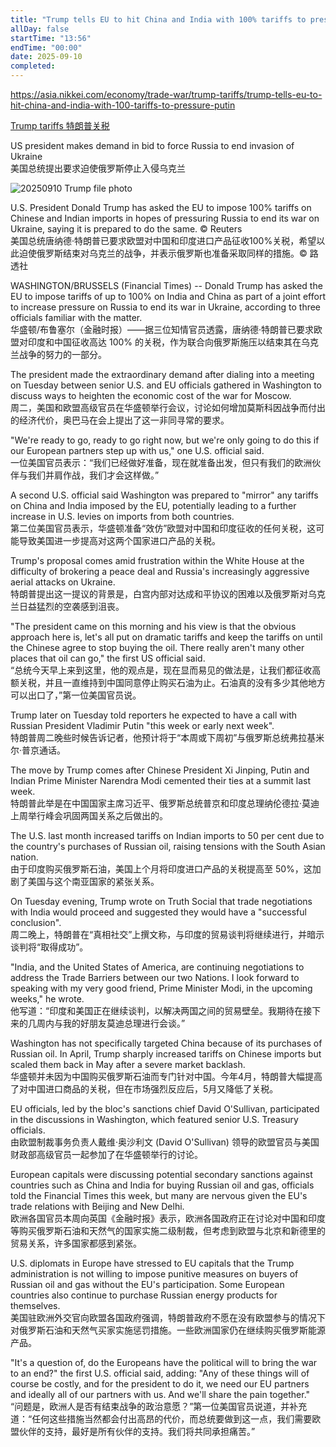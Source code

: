```yaml
---
title: "Trump tells EU to hit China and India with 100% tariffs to pressure Putin"
allDay: false
startTime: "13:56"
endTime: "00:00"
date: 2025-09-10
completed:
---
```


https://asia.nikkei.com/economy/trade-war/trump-tariffs/trump-tells-eu-to-hit-china-and-india-with-100-tariffs-to-pressure-putin

[Trump tariffs 特朗普关税](https://asia.nikkei.com/economy/trade-war/trump-tariffs)

US president makes demand in bid to force Russia to end invasion of Ukraine  
美国总统提出要求迫使俄罗斯停止入侵乌克兰

![20250910 Trump file photo](https://www.ft.com/__origami/service/image/v2/images/raw/https%3A%2F%2Fcms-image-bucket-productionv3-ap-northeast-1-a7d2.s3.ap-northeast-1.amazonaws.com%2Fimages%2F3%2F5%2F7%2F4%2F11454753-2-eng-GB%2F198351a95e12-2025-09-08T155214Z_1293538204_RC2RNGAW3OY0_RTRMADP_3_USA-TRUMP.JPG?width=780&fit=cover&gravity=faces&dpr=2&quality=medium&source=nar-cms&format=auto)

U.S. President Donald Trump has asked the EU to impose 100% tariffs on Chinese and Indian imports in hopes of pressuring Russia to end its war on Ukraine, saying it is prepared to do the same. © Reuters  
美国总统唐纳德·特朗普已要求欧盟对中国和印度进口产品征收100%关税，希望以此迫使俄罗斯结束对乌克兰的战争，并表示俄罗斯也准备采取同样的措施。© 路透社

WASHINGTON/BRUSSELS (Financial Times) -- Donald Trump has asked the EU to impose tariffs of up to 100% on India and China as part of a joint effort to increase pressure on Russia to end its war in Ukraine, according to three officials familiar with the matter.  
华盛顿/布鲁塞尔（金融时报）——据三位知情官员透露，唐纳德·特朗普已要求欧盟对印度和中国征收高达 100% 的关税，作为联合向俄罗斯施压以结束其在乌克兰战争的努力的一部分。

The president made the extraordinary demand after dialing into a meeting on Tuesday between senior U.S. and EU officials gathered in Washington to discuss ways to heighten the economic cost of the war for Moscow.  
周二，美国和欧盟高级官员在华盛顿举行会议，讨论如何增加莫斯科因战争而付出的经济代价，奥巴马在会上提出了这一非同寻常的要求。

"We're ready to go, ready to go right now, but we're only going to do this if our European partners step up with us," one U.S. official said.  
一位美国官员表示：“我们已经做好准备，现在就准备出发，但只有我们的欧洲伙伴与我们并肩作战，我们才会这样做。”

A second U.S. official said Washington was prepared to "mirror" any tariffs on China and India imposed by the EU, potentially leading to a further increase in U.S. levies on imports from both countries.  
第二位美国官员表示，华盛顿准备“效仿”欧盟对中国和印度征收的任何关税，这可能导致美国进一步提高对这两个国家进口产品的关税。

Trump's proposal comes amid frustration within the White House at the difficulty of brokering a peace deal and Russia's increasingly aggressive aerial attacks on Ukraine.  
特朗普提出这一提议的背景是，白宫内部对达成和平协议的困难以及俄罗斯对乌克兰日益猛烈的空袭感到沮丧。

"The president came on this morning and his view is that the obvious approach here is, let's all put on dramatic tariffs and keep the tariffs on until the Chinese agree to stop buying the oil. There really aren't many other places that oil can go," the first US official said.  
“总统今天早上来到这里，他的观点是，现在显而易见的做法是，让我们都征收高额关税，并且一直维持到中国同意停止购买石油为止。石油真的没有多少其他地方可以出口了，”第一位美国官员说。

Trump later on Tuesday told reporters he expected to have a call with Russian President Vladimir Putin "this week or early next week".  
特朗普周二晚些时候告诉记者，他预计将于“本周或下周初”与俄罗斯总统弗拉基米尔·普京通话。

The move by Trump comes after Chinese President Xi Jinping, Putin and Indian Prime Minister Narendra Modi cemented their ties at a summit last week.  
特朗普此举是在中国国家主席习近平、俄罗斯总统普京和印度总理纳伦德拉·莫迪上周举行峰会巩固两国关系之后做出的。

The U.S. last month increased tariffs on Indian imports to 50 per cent due to the country's purchases of Russian oil, raising tensions with the South Asian nation.  
由于印度购买俄罗斯石油，美国上个月将印度进口产品的关税提高至 50%，这加剧了美国与这个南亚国家的紧张关系。

On Tuesday evening, Trump wrote on Truth Social that trade negotiations with India would proceed and suggested they would have a "successful conclusion".  
周二晚上，特朗普在“真相社交”上撰文称，与印度的贸易谈判将继续进行，并暗示谈判将“取得成功”。

"India, and the United States of America, are continuing negotiations to address the Trade Barriers between our two Nations. I look forward to speaking with my very good friend, Prime Minister Modi, in the upcoming weeks," he wrote.  
他写道：“印度和美国正在继续谈判，以解决两国之间的贸易壁垒。我期待在接下来的几周内与我的好朋友莫迪总理进行会谈。”

Washington has not specifically targeted China because of its purchases of Russian oil. In April, Trump sharply increased tariffs on Chinese imports but scaled them back in May after a severe market backlash.  
华盛顿并未因为中国购买俄罗斯石油而专门针对中国。今年4月，特朗普大幅提高了对中国进口商品的关税，但在市场强烈反应后，5月又降低了关税。

EU officials, led by the bloc's sanctions chief David O'Sullivan, participated in the discussions in Washington, which featured senior U.S. Treasury officials.  
由欧盟制裁事务负责人戴维·奥沙利文 (David O'Sullivan) 领导的欧盟官员与美国财政部高级官员一起参加了在华盛顿举行的讨论。

European capitals were discussing potential secondary sanctions against countries such as China and India for buying Russian oil and gas, officials told the Financial Times this week, but many are nervous given the EU's trade relations with Beijing and New Delhi.  
欧洲各国官员本周向英国《金融时报》表示，欧洲各国政府正在讨论对中国和印度等购买俄罗斯石油和天然气的国家实施二级制裁，但考虑到欧盟与北京和新德里的贸易关系，许多国家都感到紧张。

U.S. diplomats in Europe have stressed to EU capitals that the Trump administration is not willing to impose punitive measures on buyers of Russian oil and gas without the EU's participation. Some European countries also continue to purchase Russian energy products for themselves.  
美国驻欧洲外交官向欧盟各国政府强调，特朗普政府不愿在没有欧盟参与的情况下对俄罗斯石油和天然气买家实施惩罚措施。一些欧洲国家仍在继续购买俄罗斯能源产品。

"It's a question of, do the Europeans have the political will to bring the war to an end?" the first U.S. official said, adding: "Any of these things will of course be costly, and for the president to do it, we need our EU partners and ideally all of our partners with us. And we'll share the pain together."  
“问题是，欧洲人是否有结束战争的政治意愿？”第一位美国官员说道，并补充道：“任何这些措施当然都会付出高昂的代价，而总统要做到这一点，我们需要欧盟伙伴的支持，最好是所有伙伴的支持。我们将共同承担痛苦。”